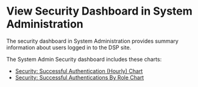 # View Security Dashboard in System Administration

The security dashboard in System Administration provides summary
information about users logged in to the DSP site.

The System Admin Security dashboard includes these charts:

  - [Security: Successful Authentication (Hourly)
    Chart](Security%20Successful%20Authentication%20\(Hourly\)%20Chart.htm)
  - [Security: Successful Authentications By Role
    Chart](Security%20Successful%20Authentication%20By%20Role%20User%20Chart.htm)
